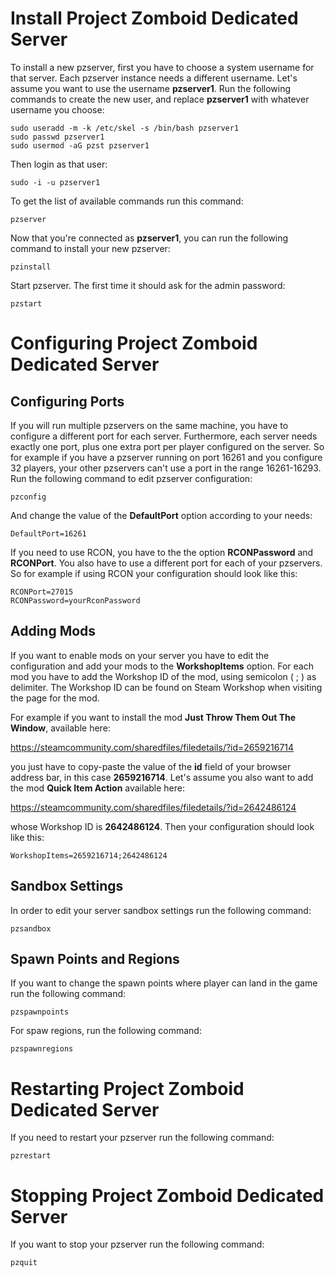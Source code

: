# Install Project Zomboid Dedicated Server
To install a new pzserver, first you have to choose a system username for that server. Each pzserver instance needs a different username. Let's assume you want to use the username **pzserver1**. Run the following commands to create the new user, and replace **pzserver1** with whatever username you choose:

	sudo useradd -m -k /etc/skel -s /bin/bash pzserver1
	sudo passwd pzserver1
	sudo usermod -aG pzst pzserver1

Then login as that user:

	sudo -i -u pzserver1

To get the list of available commands run this command:

	pzserver

Now that you're connected as **pzserver1**, you can run the following command to install your new pzserver:

	pzinstall

Start pzserver. The first time it should ask for the admin password:

	pzstart

# Configuring Project Zomboid Dedicated Server

## Configuring Ports
If you will run multiple pzservers on the same machine, you have to configure a different port for each server. Furthermore, each server needs exactly one port, plus one extra port per player configured on the server. So for example if you have a pzserver running on port 16261 and you configure 32 players, your other pzservers can't use a port in the range 16261-16293.
Run the following command to edit pzserver configuration:

	pzconfig

And change the value of the **DefaultPort** option according to your needs:

	DefaultPort=16261

If you need to use RCON, you have to the the option **RCONPassword** and **RCONPort**. You also have to use a different port for each of your pzservers. So for example if using RCON your configuration should look like this:

	RCONPort=27015
	RCONPassword=yourRconPassword

## Adding Mods
If you want to enable mods on your server you have to edit the configuration and add your mods to the **WorkshopItems** option. For each mod you have to add the Workshop ID of the mod, using semicolon ( ; ) as delimiter. The Workshop ID can be found on Steam Workshop when visiting the page for the mod.

For example if you want to install the mod **Just Throw Them Out The Window**, available here:

https://steamcommunity.com/sharedfiles/filedetails/?id=2659216714

you just have to copy-paste the value of the **id** field of your browser address bar, in this case **2659216714**. Let's assume you also want to add the mod **Quick Item Action** available here:

https://steamcommunity.com/sharedfiles/filedetails/?id=2642486124

whose Workshop ID is **2642486124**. Then your configuration should look like this:

	WorkshopItems=2659216714;2642486124

## Sandbox Settings
In order to edit your server sandbox settings run the following command:

	pzsandbox

## Spawn Points and Regions
If you want to change the spawn points where player can land in the game run the following command:

	pzspawnpoints

For spaw regions, run the following command:

	pzspawnregions

# Restarting Project Zomboid Dedicated Server
If you need to restart your pzserver run the following command:

	pzrestart

# Stopping Project Zomboid Dedicated Server
If you want to stop your pzserver run the following command:

	pzquit
